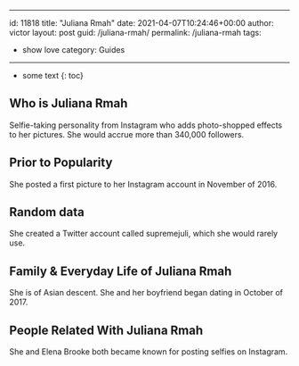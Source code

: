  ---
id: 11818
title: "Juliana Rmah"
date: 2021-04-07T10:24:46+00:00
author: victor
layout: post
guid: /juliana-rmah/
permalink: /juliana-rmah
tags:
 - show love
category: Guides
---

* some text
{: toc}

## Who is Juliana Rmah

Selfie-taking personality from Instagram who adds photo-shopped effects to her pictures. She would accrue more than 340,000 followers.

## Prior to Popularity

She posted a first picture to her Instagram account in November of 2016.

## Random data

She created a Twitter account called supremejuli, which she would rarely use.

## Family & Everyday Life of Juliana Rmah

She is of Asian descent. She and her boyfriend began dating in October of 2017.

## People Related With Juliana Rmah

She and Elena Brooke both became known for posting selfies on Instagram.
 